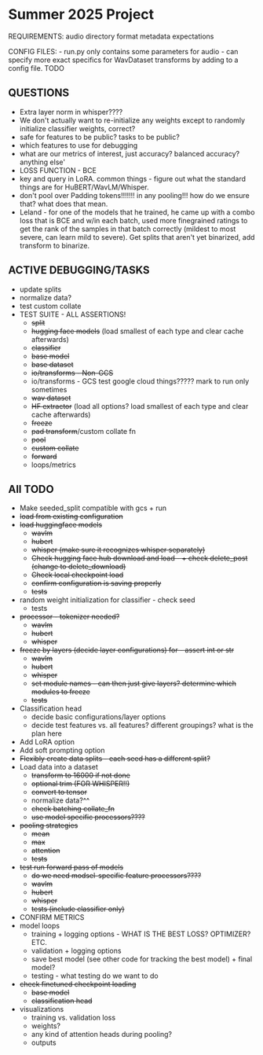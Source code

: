 # Summer 2025 Project
REQUIREMENTS:
    audio directory format
    metadata expectations

CONFIG FILES:
    - run.py only contains some parameters for audio
    - can specify more exact specifics for WavDataset transforms by adding to a config file. TODO

## QUESTIONS
* Extra layer norm in whisper????
* We don't actually want to re-initialize any weights except to randomly initialize classifier weights, correct? 
* safe for features to be public? tasks to be public?
* which features to use for debugging
* what are our metrics of interest, just accuracy? balanced accuracy? anything else'
* LOSS FUNCTION - BCE 
* key and query in LoRA. common things - figure out what the standard things are for HuBERT/WavLM/Whisper. 
* don't pool over Padding tokens!!!!!!! in any pooling!!! how do we ensure that? what does that mean. 
* Leland - for one of the models that he trained, he came up with a combo loss that is BCE and w/in each batch, used more finegrained ratings to get the rank of the samples in that batch correctly (mildest to most severe, can learn mild to severe). Get splits that aren't yet binarized, add transform to binarize. 

## ACTIVE DEBUGGING/TASKS
* update splits
* normalize data?
* test custom collate
* TEST SUITE - ALL ASSERTIONS!
    * ~~split~~
    * ~~hugging face models~~ (load smallest of each type and clear cache afterwards)
    * ~~classifier~~
    * ~~base model~~
    * ~~base dataset~~
    * ~~io/transforms - Non-GCS~~
    * io/transforms - GCS test google cloud things????? mark to run only sometimes
    * ~~wav dataset~~
    * ~~HF extractor~~ (load all options? load smallest of each type and clear cache afterwards)
    * ~~freeze~~
    * ~~pad transform~~/custom collate fn
    * ~~pool~~
    * ~~custom collate~~
    * ~~forward~~
    * loops/metrics

## All TODO
* Make seeded_split compatible with gcs + run
* ~~load from existing configuration~~
* ~~load huggingface models~~ 
    * ~~wavlm~~
    * ~~hubert~~
    * ~~whisper (make sure it recognizes whisper separately)~~
    * ~~Check hugging face hub download and load - + check delete_post (change to delete_download)~~
    * ~~Check local checkpoint load~~
    * ~~confirm configuration is saving properly~~
    * ~~tests~~
* random weight initialization for classifier - check seed
    * tests
* ~~processor - tokenizer needed?~~
    * ~~wavlm~~
    * ~~hubert~~
    * ~~whisper~~
* ~~freeze by layers (decide layer configurations) for -  assert int or str~~
    * ~~wavlm~~
    * ~~hubert~~
    * ~~whisper~~
    * ~~set module names - can then just give layers? determine which modules to freeze~~
    * ~~tests~~
* Classification head 
    * decide basic configurations/layer options
    * decide test features vs. all features? different groupings? what is the plan here
* Add LoRA option
* Add soft prompting option 
* ~~Flexibly create data splits - each seed has a different split?~~ 
* Load data into a dataset
    * ~~transform to 16000 if not done~~
    * ~~optional trim (FOR WHISPER!!)~~
    * ~~convert to tensor~~
    * normalize data?^^
    * ~~check batching collate_fn~~
    * ~~use model specific processors????~~
* ~~pooling strategies~~
    * ~~mean~~
    * ~~max~~
    * ~~attention~~
    * ~~tests~~
* ~~test run forward pass of models~~
    * ~~do we need modsel-specific feature processors????~~
    * ~~wavlm~~
    * ~~hubert~~
    * ~~whisper~~
    * ~~tests (include classifier only)~~
* CONFIRM METRICS
* model loops
    * training + logging options - WHAT IS THE BEST LOSS? OPTIMIZER? ETC.
    * validation + logging options
    * save best model (see other code for tracking the best model) + final model? 
    * testing - what testing do we want to do 
* ~~check finetuned checkpoint loading~~
    * ~~base model~~
    * ~~classification head~~
* visualizations 
    * training vs. validation loss
    * weights? 
    * any kind of attention heads during pooling?
    * outputs


